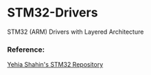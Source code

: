 # STM32-Drivers
STM32 (ARM) Drivers with Layered Architecture

### Reference:
<a href="https://github.com/yehia2000000/STM32F103_Drivers" target="_blank">Yehia Shahin's STM32 Repository</a>
